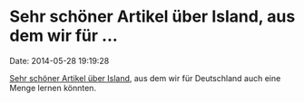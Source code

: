 Sehr schöner Artikel über Island, aus dem wir für \...
======================================================

Date: 2014-05-28 19:19:28

[Sehr schöner Artikel über
Island](http://www.tagesanzeiger.ch/ausland/europa/Mehr-Punk-weniger-Hoelle-/story/25977893),
aus dem wir für Deutschland auch eine Menge lernen könnten.
